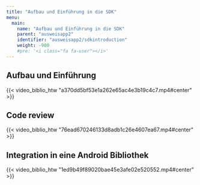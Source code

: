 ```yaml
---
title: "Aufbau und Einführung in die SDK"
menu:
  main:
    name: "Aufbau und Einführung in die SDK"
    parent: "ausweisapp2"
    identifier: "ausweisapp2/sdkintroduction"
    weight: -900
    #pre: '<i class="fa fa-user"></i>'
---
```


## Aufbau und Einführung

{{< video_biblio_htw "a370dd5bf53e1a262e65ac4e3b19c4c7.mp4#center" >}}

## Code review

{{< video_biblio_htw "76ead670246133d8adb1c26e4607ea67.mp4#center" >}}

## Integration in eine Android Bibliothek

{{< video_biblio_htw "1ed9b49f89020bae45e3afe02e520552.mp4#center" >}}
